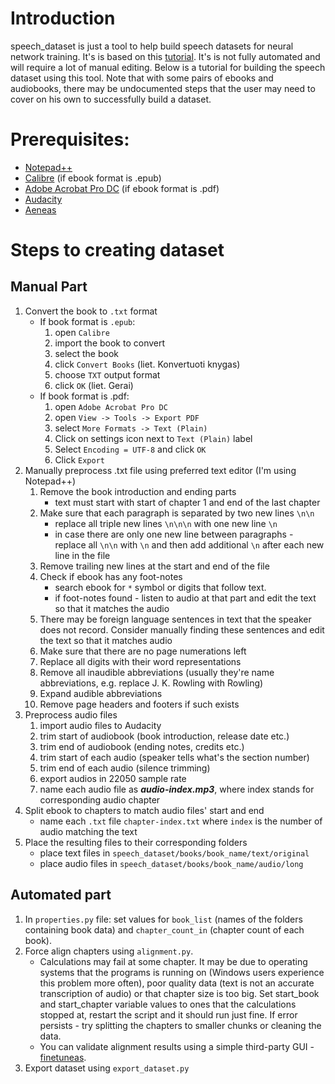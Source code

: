 # Introduction

speech_dataset is just a tool to help build speech datasets for neural network training. It's is based on this [tutorial](https://medium.com/@klintcho/creating-an-open-speech-recognition-dataset-for-almost-any-language-c532fb2bc0cf). It's is not fully automated and will require a lot of manual editing. Below is a tutorial for building the speech dataset using this tool. Note that with some pairs of ebooks and audiobooks, there may be undocumented steps that the user may need to cover on his own to successfully build a dataset.

# Prerequisites:

* [Notepad++](https://notepad-plus-plus.org/downloads/)
* [Calibre](https://calibre-ebook.com/download) (if ebook format is .epub)
* [Adobe Acrobat Pro DC](https://get.adobe.com/reader/) (if ebook format is .pdf)
* [Audacity](https://www.audacityteam.org/download/)
* [Aeneas](https://github.com/readbeyond/aeneas/blob/master/wiki/INSTALL.md)

# Steps to creating dataset

## Manual Part

1. Convert the book to `.txt` format
   - If book format is `.epub`:
     1. open `Calibre`
     2. import the book to convert
     3. select the book
     4. click `Convert Books` (liet. Konvertuoti knygas)
     5. choose `TXT` output format
     6. click `OK` (liet. Gerai)
   - If book format is .pdf:
     1. open `Adobe Acrobat Pro DC`
     2. open `View -> Tools -> Export PDF`
     3. select `More Formats -> Text (Plain)`
     4. Click on settings icon next to `Text (Plain)` label
     5. Select `Encoding = UTF-8` and click `OK`
     6. Click `Export`
2. Manually preprocess .txt file using preferred text editor (I'm using Notepad++)
   1. Remove the book introduction and ending parts
      - text must start with start of chapter 1 and end of the last chapter
   2. Make sure that each paragraph is separated by two new lines `\n\n`
      - replace all triple new lines `\n\n\n` with one new line `\n`
      - in case there are only one new line between paragraphs - replace all `\n\n` with `\n` and then add additional `\n` after each new line in the file
   3. Remove trailing new lines at the start and end of the file
   4. Check if ebook has any foot-notes
      - search ebook for `*` symbol or digits that follow text.
      - if foot-notes found - listen to audio at that part and edit the text so that it matches the audio
   5. There may be foreign language sentences in text that the speaker does not record. Consider manually finding these sentences and edit the text so that it matches audio
   6. Make sure that there are no page numerations left
   7. Replace all digits with their word representations
   8. Remove all inaudible abbreviations (usually they're name abbreviations, e.g. replace J. K. Rowling with Rowling)
   9. Expand audible abbreviations
   10. Remove page headers and footers if such exists
3. Preprocess audio files
   1. import audio files to Audacity
   2. trim start of audiobook (book introduction, release date etc.)
   3. trim end of audiobook (ending notes, credits etc.)
   4. trim start of each audio (speaker tells what's the section number)
   5. trim end of each audio (silence trimming)
   6. export audios in 22050 sample rate
   7. name each audio file as ***audio-index.mp3***, where index stands for corresponding audio chapter
4. Split ebook to chapters to match audio files' start and end
   - name each `.txt` file `chapter-index.txt` where `index` is the number of audio matching the text
5. Place the resulting files to their corresponding folders
   - place text files in `speech_dataset/books/book_name/text/original`
   - place audio files in `speech_dataset/books/book_name/audio/long`
	
## Automated part

1. In `properties.py` file: set values for `book_list` (names of the folders containing book data) and `chapter_count_in` (chapter count of each book).
2. Force align chapters using `alignment.py`.
   - Calculations may fail at some chapter. It may be due to operating systems that the programs is running on (Windows users experience this problem more often), poor quality data (text is not an accurate transcription of audio) or that chapter size is too big. Set start_book and start_chapter variable values to ones that the calculations stopped at, restart the script and it should run just fine. If error persists - try splitting the chapters to smaller chunks or cleaning the data.
   - You can validate alignment results using a simple third-party GUI - [finetuneas](https://github.com/ozdefir/finetuneas).
3. Export dataset using `export_dataset.py`
